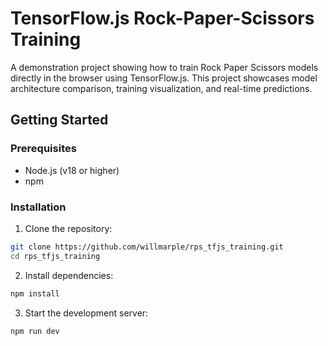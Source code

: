 # TensorFlow.js Rock-Paper-Scissors Training

A demonstration project showing how to train Rock Paper Scissors models directly in the browser using TensorFlow.js. This project showcases model architecture comparison, training visualization, and real-time predictions.

## Getting Started

### Prerequisites
- Node.js (v18 or higher)
- npm

### Installation

1. Clone the repository:

```bash
git clone https://github.com/willmarple/rps_tfjs_training.git
cd rps_tfjs_training
```

2. Install dependencies:

```bash
npm install
```

3. Start the development server:

```bash
npm run dev
```